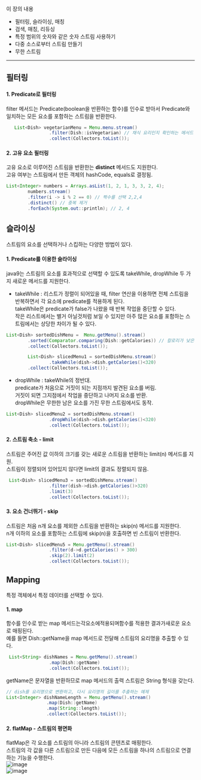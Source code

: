 이 장의 내용  
* 필터링, 슬라이싱, 매칭
* 검색, 매칭, 리듀싱
* 특정 범위의 숫자와 같은 숫자 스트림 사용하기
* 다중 소스로부터 스트림 만들기
* 무한 스트림

<hr>

## 필터링
#### 1. Predicate로 필터링  
filter 메서드는 Predicate(boolean을 반환하는 함수)를 인수로 받아서 Predicate와 일치하는 모든 요소를 포함하는 스트림을 반환한다.  
``` java
   List<Dish> vegetarianMenu = Menu.menu.stream()
                .filter(Dish::isVegetarian) // 채식 요리인지 확인하는 메서드 참조
                .collect(Collectors.toList());
```  

#### 2. 고유 요소 필터링  
고유 요소로 이루어진 스트림을 반환한는 <b>distinct</b> 메서드도 지원한다.  
고유 여부는 스트림에서 만든 객체의 hashCode, equals로 결정됨.  
``` java
List<Integer> numbers = Arrays.asList(1, 2, 1, 3, 3, 2, 4);
        numbers.stream()
        .filter(i -> i % 2 == 0) // 짝수를 선택 2,2,4
        .distinct() // 중복 제거
        .forEach(System.out::println); // 2, 4
```  

## 슬라이싱
스트림의 요소를 선택하거나 스킵하는 다양한 방법이 있다.  
#### 1. Predicate를 이용한 슬라이싱
java9는 스트림의 요소를 효과적으로 선택할 수 있도록 takeWhile, dropWhile 두 가지 새로운 메서드를 지원한다.  

* takeWhile : 리스트가 정렬이 되어있을 때, filter 연산을 이용하면 전체 스트림을 반복하면서 각 요소에 predicate를 적용하게 된다.  
takeWhile은 predicate가 false가 나왔을 때 반복 작업을 중단할 수 있다.  
작은 리스트에서는 별거 아닐것처럼 보일 수 있지만 아주 많은 요소를 포함하는 스트림에서는 상당한 차이가 될 수 있다.  

``` java
List<Dish> sortedDishMenu =  Menu.getMenu().stream()
        .sorted(Comparator.comparing(Dish::getCalories)) // 칼로리가 낮은 순서대로 정렬
        .collect(Collectors.toList());

        List<Dish> slicedMenu1 = sortedDishMenu.stream()
                .takeWhile(dish->dish.getCalories()<320)
        .collect(Collectors.toList());

```  
* dropWhile : takeWhile의 정반대.  
predicate가 처음으로 거짓이 되는 지점까지 발견된 요소를 버림.  
거짓이 되면 그지점에서 작업을 중단하고 나머지 요소를 반환.  
dropWhile은 무한한 남은 요소를 가진 무한 스트림에서도 동작.  
``` java
List<Dish> slicedMenu2 = sortedDishMenu.stream()
                .dropWhile(dish->dish.getCalories()<320)
                .collect(Collectors.toList());
```  

#### 2. 스트림 축소 - limit
스트림은 주어진 값 이하의 크기를 갖는 새로운 스트림을 반환하는 limit(n) 메서드를 지원.  
스트림이 정렬되어 있어있지 않다면 limit의 결과도 정렬되지 않음.  
``` java
 List<Dish> slicedMenu3 = sortedDishMenu.stream()
                .filter(dish->dish.getCalories()>320)
                .limit(3)
                .collect(Collectors.toList());
```

#### 3. 요소 건너뛰기 - skip
스트림은 처음 n개 요소를 제외한 스트림을 반환하는 skip(n) 메서드를 지원한다.  
n개 이하의 요소를 포함하는 스트림에 skip(n)을 호출하면 빈 스트림이 반환한다.  
``` java
List<Dish> slicedMenu5 = Menu.getMenu().stream()
                .filter(d->d.getCalories() > 300)
                .skip(2).limit(2)
                .collect(Collectors.toList());
```  

## Mapping
특정 객체에서 특정 데이터를 선택할 수 있다.  
#### 1. map
함수를 인수로 받는 map 메서드는각요소에적용되며함수를 적용한 결과가새로운 요소로 매핑된다.  
예를 들면 Dish::getName을 map 메서드로 전달해 스트림의 요리명을 추출할 수 있다.  
``` java
 List<String> dishNames = Menu.getMenu().stream()
                .map(Dish::getName)
                .collect(Collectors.toList());
```  
getName은 문자열을 반환하므로 map 메서드의 출력 스트림은 String<String> 형식을 갖는다.  
   

``` java
// dish를 요리명으로 변환하고, 다시 요리명의 길이를 추출하는 예제
List<Integer> dishNameLength = Menu.getMenu().stream()
               .map(Dish::getName)
               .map(String::length)
               .collect(Collectors.toList());   
```  
   
#### 2. flatMap - 스트림의 평면화
flatMap은 각 요소를 스트림의 아니라 스트림의 콘텐츠로 매핑한다.  
스트림의 각 값을 다른 스트림으로 만든 다음에 모든 스트림을 하나의 스트림으로 연결하는 기능을 수행한다.  
![image](https://user-images.githubusercontent.com/67637716/162975984-f406f079-9fab-4bcf-8a0f-c6baf11dee6f.png)  
![image](https://user-images.githubusercontent.com/67637716/162976021-007a37e2-8472-493e-bc7c-7a00f2071498.png)  
 

   
   
